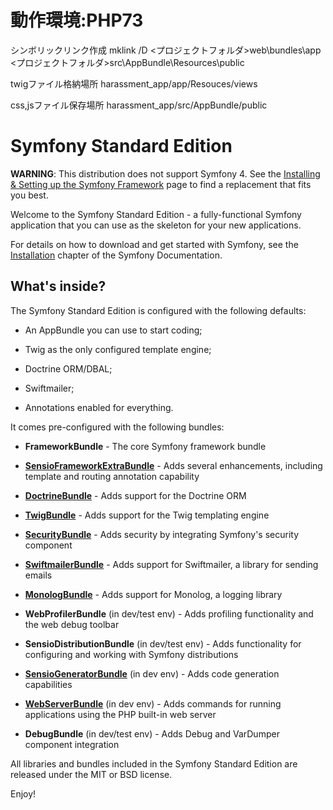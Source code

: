 # 動作環境:PHP73

シンボリックリンク作成
mklink /D <プロジェクトフォルダ>web\bundles\app <プロジェクトフォルダ>src\AppBundle\Resources\public

twigファイル格納場所
harassment_app/app/Resouces/views

css,jsファイル保存場所
harassment_app/src/AppBundle/public

# Symfony Standard Edition

**WARNING**: This distribution does not support Symfony 4. See the
[Installing & Setting up the Symfony Framework][15] page to find a replacement
that fits you best.

Welcome to the Symfony Standard Edition - a fully-functional Symfony
application that you can use as the skeleton for your new applications.

For details on how to download and get started with Symfony, see the
[Installation][1] chapter of the Symfony Documentation.

## What's inside?

The Symfony Standard Edition is configured with the following defaults:

- An AppBundle you can use to start coding;

- Twig as the only configured template engine;

- Doctrine ORM/DBAL;

- Swiftmailer;

- Annotations enabled for everything.

It comes pre-configured with the following bundles:

- **FrameworkBundle** - The core Symfony framework bundle

- [**SensioFrameworkExtraBundle**][6] - Adds several enhancements, including
  template and routing annotation capability

- [**DoctrineBundle**][7] - Adds support for the Doctrine ORM

- [**TwigBundle**][8] - Adds support for the Twig templating engine

- [**SecurityBundle**][9] - Adds security by integrating Symfony's security
  component

- [**SwiftmailerBundle**][10] - Adds support for Swiftmailer, a library for
  sending emails

- [**MonologBundle**][11] - Adds support for Monolog, a logging library

- **WebProfilerBundle** (in dev/test env) - Adds profiling functionality and
  the web debug toolbar

- **SensioDistributionBundle** (in dev/test env) - Adds functionality for
  configuring and working with Symfony distributions

- [**SensioGeneratorBundle**][13] (in dev env) - Adds code generation
  capabilities

- [**WebServerBundle**][14] (in dev env) - Adds commands for running applications
  using the PHP built-in web server

- **DebugBundle** (in dev/test env) - Adds Debug and VarDumper component
  integration

All libraries and bundles included in the Symfony Standard Edition are
released under the MIT or BSD license.

Enjoy!

[1]: https://symfony.com/doc/3.4/setup.html
[6]: https://symfony.com/doc/current/bundles/SensioFrameworkExtraBundle/index.html
[7]: https://symfony.com/doc/3.4/doctrine.html
[8]: https://symfony.com/doc/3.4/templating.html
[9]: https://symfony.com/doc/3.4/security.html
[10]: https://symfony.com/doc/3.4/email.html
[11]: https://symfony.com/doc/3.4/logging.html
[13]: https://symfony.com/doc/current/bundles/SensioGeneratorBundle/index.html
[14]: https://symfony.com/doc/current/setup/built_in_web_server.html
[15]: https://symfony.com/doc/current/setup.html
